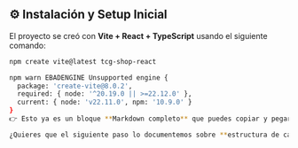 

## ⚙️ Instalación y Setup Inicial

El proyecto se creó con **Vite + React + TypeScript** usando el siguiente comando:

```bash
npm create vite@latest tcg-shop-react

npm warn EBADENGINE Unsupported engine {
  package: 'create-vite@8.0.2',
  required: { node: '^20.19.0 || >=22.12.0' },
  current: { node: 'v22.11.0', npm: '10.9.0' }
}
👉 Esto ya es un bloque **Markdown completo** que puedes copiar y pegar tal cual.  

¿Quieres que el siguiente paso lo documentemos sobre **estructura de carpetas inicial de Vite** (`src`, `main.tsx`, `App.tsx`, etc.) con explicaciones en viñetas? 